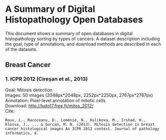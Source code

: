 # A Summary of Digital Histopathology Open Databases

This document shows a summary of open databases in digital histopathology sorting by types of cancers. A dataset description including the goal, type of annotations, and download methods are described in each of the datasets.

## Breast Cancer

### 1. ICPR 2012 (Cireşan et al., 2013)
Goal: Mitosis detection <br>
Images: 50 images (2048px\*2048px, 2252px\*2250px, 2767px\*2767px) <br>
Annotation: Pixel-level annotation of mitotic cells <br>
Download: http://ludo17.free.fr/mitos_2012/ <br>
Cite: <br>
```
Roux, L., Racoceanu, D., Loménie, N., Kulikova, M., Irshad, H., Klossa, J., ... & Gurcan, M. N. (2013). Mitosis detection in breast cancer histological images An ICPR 2012 contest. Journal of pathology informatics, 4.
```





